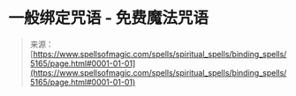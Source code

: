 <!--yml

分类：未分类

日期：2024年06月12日 18:39:11

-->

# 一般绑定咒语 - 免费魔法咒语

> 来源：[https://www.spellsofmagic.com/spells/spiritual_spells/binding_spells/5165/page.html#0001-01-01](https://www.spellsofmagic.com/spells/spiritual_spells/binding_spells/5165/page.html#0001-01-01)
